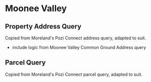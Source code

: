 # Moonee Valley

## Property Address Query

Copied from Moreland's Pozi Connect address query, adapted to suit.

* include logic from Moonee Valley Common Ground Address query

## Parcel Query

Copied from Moreland's Pozi Connect parcel query, adapted to suit.
